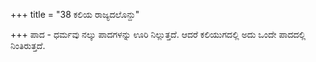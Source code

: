 +++
title = "38 ಕಲಿಯ ರಾಜ್ಯದಲೊನ್ದು"

+++
ಪಾದ - ಧರ್ಮವು ನಲ್ಕು ಪಾದಗಳನ್ನು ಊರಿ ನಿಲ್ಲುತ್ತದೆ. ಆದರೆ ಕಲಿಯುಗದಲ್ಲಿ ಅದು ಒಂದೇ ಪಾದದಲ್ಲಿ ನಿಂತಿರುತ್ತದೆ.